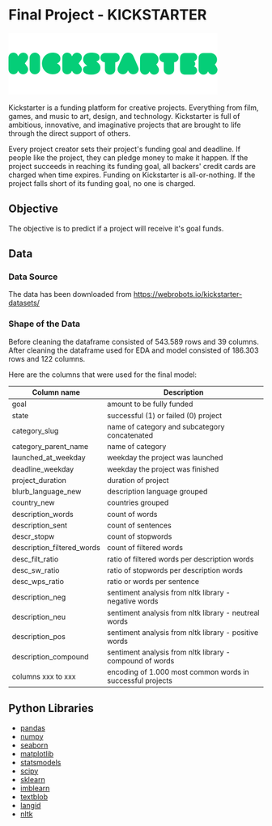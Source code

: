 # Final Project - KICKSTARTER

![picture](kickstarter.png)

Kickstarter is a funding platform for creative projects. Everything from film, games, and music to art, design, and technology. Kickstarter is full of ambitious, innovative, and imaginative projects that are brought to life through the direct support of others.

Every project creator sets their project's funding goal and deadline. If people like the project, they can pledge money to make it happen. If the project succeeds in reaching its funding goal, all backers' credit cards are charged when time expires. Funding on Kickstarter is all-or-nothing. If the project falls short of its funding goal, no one is charged.

## Objective

The objective is to predict if a project will receive it's goal funds.

## Data

### Data Source

The data has been downloaded from https://webrobots.io/kickstarter-datasets/

### Shape of the Data

Before cleaning the dataframe consisted of 543.589 rows and 39 columns. 
After cleaning the dataframe used for EDA and model consisted of 186.303 rows and 122 columns.

Here are the columns that were used for the final model:

| Column name | Description |
| ----------- | ----------- |
| goal | amount to be fully funded |
| state | successful (1) or failed (0) project |
| category_slug | name of category and subcategory concatenated |
| category_parent_name | name of category |
| launched_at_weekday | weekday the project was launched |
| deadline_weekday | weekday the project was finished |
| project_duration | duration of project |
| blurb_language_new | description language grouped |
| country_new | countries grouped |
| description_words | count of words |
| description_sent | count of sentences |
| descr_stopw | count of stopwords |
| description_filtered_words | count of filtered words |
| desc_filt_ratio | ratio of filtered words per description words |
| desc_sw_ratio | ratio of stopwords per description words |
| desc_wps_ratio | ratio or words per sentence |
| description_neg | sentiment analysis from nltk library - negative words |
| description_neu | sentiment analysis from nltk library - neutreal words |
| description_pos | sentiment analysis from nltk library - positive words |
| description_compound | sentiment analysis from nltk library - compound of words |
| columns xxx to xxx | encoding of 1.000 most common words in successful projects |

## Python Libraries
- [pandas](https://pandas.pydata.org/)
- [numpy](https://numpy.org/)
- [seaborn](https://seaborn.pydata.org/)
- [matplotlib](https://matplotlib.org/)
- [statsmodels](https://www.statsmodels.org/stable/index.html)
- [scipy](https://www.scipy.org/)
- [sklearn](https://scikit-learn.org/stable/)
- [imblearn](https://imbalanced-learn.org/stable/)
- [textblob](https://textblob.readthedocs.io/en/dev/)
- [langid](https://pypi.org/project/langid/1.1.2dev/)
- [nltk](https://www.nltk.org/)